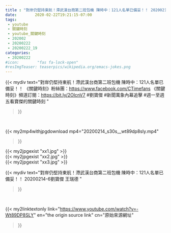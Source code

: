 ```yaml
---
title : "對岸仍堅持東航！滯武漢台商第二班包機 陳時中：121人名單已備妥！！ 20200214-6劉寶傑 王瑞德 "
date:        2020-02-22T19:21:15-07:00
tags:
 - youtube
 - 關鍵時刻
 - youtube_關鍵時刻
 - 202002
 - 20200222
 - 20200222_19
categories:
 - 20200222
#icon:        "fas fa-lock-open"
#resImgTeaser: teaserpics/wikipedia.org/emacs-jokes.png
---
```


{{< mydiv text="對岸仍堅持東航！滯武漢台商第二班包機 陳時中：121人名單已備妥！！  《關鍵時刻》粉絲團：https://www.facebook.com/CTimefans 《關鍵時刻》頻道訂閱：https://bit.ly/2OlcnV7  #劉寶傑 #新聞萬象內幕追擊 #週一至週五看寶傑的關鍵時刻 "
>}}
<br>


{{< my2mp4withjpgdownload mp4="20200214_s30s__wt89dp8sly.mp4"
>}}

{{< my2jpgexist "xx1.jpg" >}}<br>
{{< my2jpgexist "xx2.jpg" >}}<br>
{{< my2jpgexist "xx3.jpg" >}}<br>



{{< mydiv text="對岸仍堅持東航！滯武漢台商第二班包機 陳時中：121人名單已備妥！！ 20200214-6劉寶傑 王瑞德 "
>}}
<br>

{{< my2linktextonly link="https://www.youtube.com/watch?v=-Wt89DP8SLY"
en="the origin source link" cn="原始來源網址"
>}}


<br>

